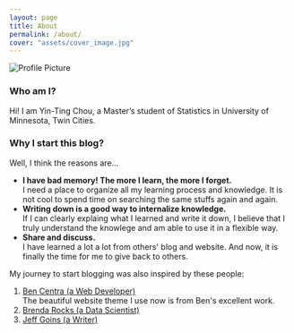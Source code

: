 ```yaml
---
layout: page
title: About
permalink: /about/
cover: "assets/cover_image.jpg"
---
```


<img src="{{ site.baseurl }}/assets/profile-placeholder.png" title="Profile Picture" class="profile">

### Who am I? 
Hi! I am Yin-Ting Chou, a Master’s student of Statistics in University of Minnesota, Twin Cities. 

### Why I start this blog? 
Well, I think the reasons are... <br />
  * **I have bad memory! The more I learn, the more I forget.** <br />
    I need a place to organize all my learning process and knowledge. It is not cool to spend time on searching the same stuffs again and again. 
  * **Writing down is a good way to internalize knowledge.** <br />
    If I can clearly explaing what I learned and write it down, I believe that I truly understand the knowlege and am able to use it in a flexible way. 
  * **Share and discuss.** <br />
    I have learned a lot a lot from others' blog and website. And now, it is finally the time for me to give back to others. 
    
My journey to start blogging was also inspired by these people:
1. [Ben Centra (a Web Developer)](http://bencentra.com/projects/2015/08/19/centrarium.html) <br />The beautiful website theme I use now is from Ben's excellent work. 
2. [Brenda Rocks (a Data Scientist)](https://brendanrocks.com/blogging-with-rmarkdown-knitr-jekyll/)
3. [Jeff Goins (a Writer)](https://goinswriter.com/why-blog/)











